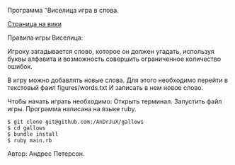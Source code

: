 Программа "Виселица игра в слова.

[Страница на вики](https://ru.wikipedia.org/wiki/Виселица_%28игра%29)

Правила игры Виселица:

Игроку загадывается слово, которое он должен угадать,
используя буквы алфавита и возможность совершить ограниченное количество ошибок.

В игру можно добавлять новые слова.
Для этого необходимо перейти в текстовый фаил figures/words.txt
И записать в нем новое слово.

Чтобы начать играть необходимо: Открыть терминал. Запустить файл игры.
Программа написана на языке ruby.
```
$ git clone git@github.com:/AnDrJuX/gallows
$ cd gallows
$ bundle install
$ ruby main.rb
```
Автор: Андрес Петерсон.
